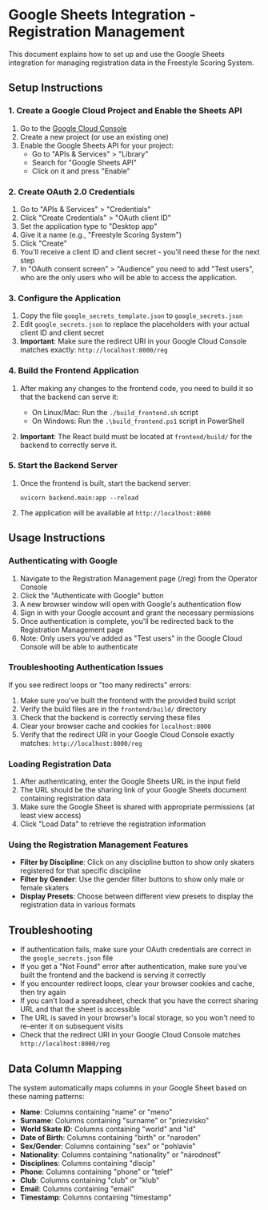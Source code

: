 # Google Sheets Integration - Registration Management

This document explains how to set up and use the Google Sheets integration for managing registration data in the Freestyle Scoring System.

## Setup Instructions

### 1. Create a Google Cloud Project and Enable the Sheets API

1. Go to the [Google Cloud Console](https://console.cloud.google.com/)
2. Create a new project (or use an existing one)
3. Enable the Google Sheets API for your project:
   - Go to "APIs & Services" > "Library"
   - Search for "Google Sheets API"
   - Click on it and press "Enable"

### 2. Create OAuth 2.0 Credentials

1. Go to "APIs & Services" > "Credentials"
2. Click "Create Credentials" > "OAuth client ID"
3. Set the application type to "Desktop app"
4. Give it a name (e.g., "Freestyle Scoring System")
5. Click "Create"
6. You'll receive a client ID and client secret - you'll need these for the next step
7. In "OAuth consent screen" > "Audience" you need to add "Test users", who are the only users who will be able to access the application.

### 3. Configure the Application

1. Copy the file `google_secrets_template.json` to `google_secrets.json`
2. Edit `google_secrets.json` to replace the placeholders with your actual client ID and client secret
3. **Important**: Make sure the redirect URI in your Google Cloud Console matches exactly: `http://localhost:8000/reg`

### 4. Build the Frontend Application

1. After making any changes to the frontend code, you need to build it so that the backend can serve it:
   - On Linux/Mac: Run the `./build_frontend.sh` script
   - On Windows: Run the `.\build_frontend.ps1` script in PowerShell

2. **Important**: The React build must be located at `frontend/build/` for the backend to correctly serve it.

### 5. Start the Backend Server

1. Once the frontend is built, start the backend server:
   ```
   uvicorn backend.main:app --reload
   ```
2. The application will be available at `http://localhost:8000`

## Usage Instructions

### Authenticating with Google

1. Navigate to the Registration Management page (/reg) from the Operator Console
2. Click the "Authenticate with Google" button
3. A new browser window will open with Google's authentication flow
4. Sign in with your Google account and grant the necessary permissions
5. Once authentication is complete, you'll be redirected back to the Registration Management page
6. Note: Only users you've added as "Test users" in the Google Cloud Console will be able to authenticate

### Troubleshooting Authentication Issues

If you see redirect loops or "too many redirects" errors:

1. Make sure you've built the frontend with the provided build script
2. Verify the build files are in the `frontend/build/` directory
3. Check that the backend is correctly serving these files
4. Clear your browser cache and cookies for `localhost:8000`
5. Verify that the redirect URI in your Google Cloud Console exactly matches: `http://localhost:8000/reg`

### Loading Registration Data

1. After authenticating, enter the Google Sheets URL in the input field
2. The URL should be the sharing link of your Google Sheets document containing registration data
3. Make sure the Google Sheet is shared with appropriate permissions (at least view access)
4. Click "Load Data" to retrieve the registration information

### Using the Registration Management Features

- **Filter by Discipline**: Click on any discipline button to show only skaters registered for that specific discipline
- **Filter by Gender**: Use the gender filter buttons to show only male or female skaters
- **Display Presets**: Choose between different view presets to display the registration data in various formats

## Troubleshooting

- If authentication fails, make sure your OAuth credentials are correct in the `google_secrets.json` file
- If you get a "Not Found" error after authentication, make sure you've built the frontend and the backend is serving it correctly
- If you encounter redirect loops, clear your browser cookies and cache, then try again
- If you can't load a spreadsheet, check that you have the correct sharing URL and that the sheet is accessible
- The URL is saved in your browser's local storage, so you won't need to re-enter it on subsequent visits
- Check that the redirect URI in your Google Cloud Console matches `http://localhost:8000/reg`

## Data Column Mapping

The system automatically maps columns in your Google Sheet based on these naming patterns:

- **Name**: Columns containing "name" or "meno"
- **Surname**: Columns containing "surname" or "priezvisko"
- **World Skate ID**: Columns containing "world" and "id"
- **Date of Birth**: Columns containing "birth" or "naroden"
- **Sex/Gender**: Columns containing "sex" or "pohlavie"
- **Nationality**: Columns containing "nationality" or "národnosť"
- **Disciplines**: Columns containing "discip"
- **Phone**: Columns containing "phone" or "telef"
- **Club**: Columns containing "club" or "klub"
- **Email**: Columns containing "email"
- **Timestamp**: Columns containing "timestamp" 